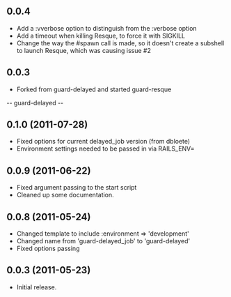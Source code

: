 ## 0.0.4

 * Add a :vverbose option to distinguish from the :verbose option
 * Add a timeout when killing Resque, to force it with SIGKILL
 * Change the way the #spawn call is made, so it doesn't create a subshell to launch
   Resque, which was causing issue #2

## 0.0.3

 * Forked from guard-delayed and started guard-resque


-- guard-delayed --

## 0.1.0 (2011-07-28)

 * Fixed options for current delayed_job version (from dbloete)
 * Environment settings needed to be passed in via RAILS_ENV=

## 0.0.9 (2011-06-22)

 * Fixed argument passing to the start script
 * Cleaned up some documentation.

## 0.0.8 (2011-05-24)

 * Changed template to include :environment => 'development'
 * Changed name from 'guard-delayed_job' to 'guard-delayed'
 * Fixed options passing

## 0.0.3 (2011-05-23)

 * Initial release.
